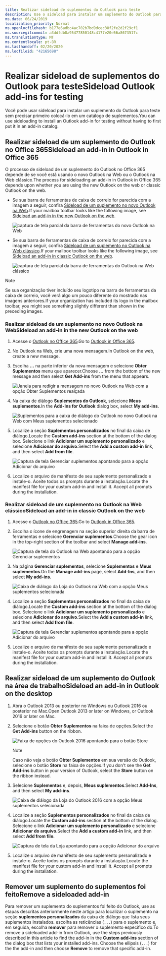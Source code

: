 ```yaml
---
title: Realizar sideload de suplementos do Outlook para teste
description: Use o sideload para instalar um suplemento do Outlook para teste sem precisar primeiro colocá-lo em um catálogo de suplementos.
ms.date: 06/24/2019
localization_priority: Normal
ms.openlocfilehash: b177e6adbc4ac702b7bd9dcec38f2fe2d2f29cf1
ms.sourcegitcommit: a3ddfdb8a95477850148c4177e20e56a8673517c
ms.translationtype: MT
ms.contentlocale: pt-BR
ms.lasthandoff: 02/20/2020
ms.locfileid: "42165698"
---
```

# <a name="sideload-outlook-add-ins-for-testing"></a><span data-ttu-id="f50d2-103">Realizar sideload de suplementos do Outlook para teste</span><span class="sxs-lookup"><span data-stu-id="f50d2-103">Sideload Outlook add-ins for testing</span></span>

<span data-ttu-id="f50d2-104">Você pode usar sideload para instalar um suplemento do Outlook para teste sem precisar primeiro colocá-lo em um catálogo de suplementos.</span><span class="sxs-lookup"><span data-stu-id="f50d2-104">You can use sideloading to install an Outlook add-in for testing without having to first put it in an add-in catalog.</span></span>


## <a name="sideload-an-add-in-in-outlook-in-office-365"></a><span data-ttu-id="f50d2-105">Realizar sideload de um suplemento do Outlook no Office 365</span><span class="sxs-lookup"><span data-stu-id="f50d2-105">Sideload an add-in in Outlook in Office 365</span></span>

<span data-ttu-id="f50d2-106">O processo de sideload de um suplemento do Outlook no Office 365 depende de se você está usando o novo Outlook na Web ou o Outlook na Web clássico.</span><span class="sxs-lookup"><span data-stu-id="f50d2-106">The process for sideloading an add-in in Outlook in Office 365 depends upon whether you are using the new Outlook on the web or classic Outlook on the web.</span></span>

- <span data-ttu-id="f50d2-107">Se sua barra de ferramentas de caixa de correio for parecida com a imagem a seguir, confira [Sideload de um suplemento no novo Outlook na Web](#sideload-an-add-in-in-the-new-outlook-on-the-web).</span><span class="sxs-lookup"><span data-stu-id="f50d2-107">If your mailbox toolbar looks like the following image, see [Sideload an add-in in the new Outlook on the web](#sideload-an-add-in-in-the-new-outlook-on-the-web).</span></span>

    ![captura de tela parcial da barra de ferramentas do novo Outlook na Web](../images/outlook-on-the-web-new-toolbar.png)

- <span data-ttu-id="f50d2-109">Se sua barra de ferramentas de caixa de correio for parecida com a imagem a seguir, confira [Sideload de um suplemento no Outlook na Web clássico](#sideload-an-add-in-in-classic-outlook-on-the-web).</span><span class="sxs-lookup"><span data-stu-id="f50d2-109">If your mailbox toolbar looks like the following image, see [Sideload an add-in in classic Outlook on the web](#sideload-an-add-in-in-classic-outlook-on-the-web).</span></span>

    ![captura de tela parcial da barra de ferramentas do Outlook na Web clássico](../images/outlook-on-the-web-classic-toolbar.png)

> [!NOTE]
> <span data-ttu-id="f50d2-111">Se sua organização tiver incluído seu logotipo na barra de ferramentas da caixa de correio, você verá algo um pouco diferente do mostrado nas imagens anteriores.</span><span class="sxs-lookup"><span data-stu-id="f50d2-111">If your organization has included its logo in the mailbox toolbar, you might see something slightly different than shown in the preceding images.</span></span>

### <a name="sideload-an-add-in-in-the-new-outlook-on-the-web"></a><span data-ttu-id="f50d2-112">Realizar sideload de um suplemento no novo Outlook na Web</span><span class="sxs-lookup"><span data-stu-id="f50d2-112">Sideload an add-in in the new Outlook on the web</span></span>

1. <span data-ttu-id="f50d2-113">Acesse o [Outlook no Office 365](https://outlook.office.com).</span><span class="sxs-lookup"><span data-stu-id="f50d2-113">Go to [Outlook in Office 365](https://outlook.office.com).</span></span>

1. <span data-ttu-id="f50d2-114">No Outlook na Web, crie uma nova mensagem.</span><span class="sxs-lookup"><span data-stu-id="f50d2-114">In Outlook on the web, create a new message.</span></span>   

1. <span data-ttu-id="f50d2-115">Escolha **...** na parte inferior da nova mensagem e selecione **Obter Suplementos** menu que aparecer.</span><span class="sxs-lookup"><span data-stu-id="f50d2-115">Choose **...** from the bottom of the new message and then select **Get Add-ins** from the menu that appears.</span></span>

    ![Janela para redigir a mensagem no novo Outlook na Web com a opção Obter Suplementos realçada](../images/outlook-on-the-web-new-get-add-ins.png)

1. <span data-ttu-id="f50d2-117">Na caixa de diálogo **Suplementos do Outlook**, selecione **Meus suplementos**.</span><span class="sxs-lookup"><span data-stu-id="f50d2-117">In the **Add-Ins for Outlook** dialog box, select **My add-ins**.</span></span>

    ![Suplementos para a caixa de diálogo do Outlook no novo Outlook na Web com Meus suplementos selecionado](../images/outlook-on-the-web-new-my-add-ins.png)

1. <span data-ttu-id="f50d2-119">Localize a seção **Suplementos personalizados** no final da caixa de diálogo.</span><span class="sxs-lookup"><span data-stu-id="f50d2-119">Locate the **Custom add-ins** section at the bottom of the dialog box.</span></span> <span data-ttu-id="f50d2-120">Selecione o link **Adicionar um suplemento personalizado** e selecione **Adicionar do arquivo**.</span><span class="sxs-lookup"><span data-stu-id="f50d2-120">Select the **Add a custom add-in** link, and then select **Add from file**.</span></span>

    ![Captura de tela Gerenciar suplementos apontando para a opção Adicionar do arquivo](../images/outlook-sideload-desktop-add-from-file.png)

1. <span data-ttu-id="f50d2-p102">Localize o arquivo de manifesto de seu suplemento personalizado e instale-o. Aceite todos os prompts durante a instalação.</span><span class="sxs-lookup"><span data-stu-id="f50d2-p102">Locate the manifest file for your custom add-in and install it. Accept all prompts during the installation.</span></span>

### <a name="sideload-an-add-in-in-classic-outlook-on-the-web"></a><span data-ttu-id="f50d2-124">Realizar sideload de um suplemento no Outlook na Web clássico</span><span class="sxs-lookup"><span data-stu-id="f50d2-124">Sideload an add-in in classic Outlook on the web</span></span>

1. <span data-ttu-id="f50d2-125">Acesse o [Outlook no Office 365](https://outlook.office.com).</span><span class="sxs-lookup"><span data-stu-id="f50d2-125">Go to [Outlook in Office 365](https://outlook.office.com).</span></span>

1. <span data-ttu-id="f50d2-126">Escolha o ícone de engrenagem na seção superior direita da barra de ferramentas e selecione **Gerenciar suplementos**.</span><span class="sxs-lookup"><span data-stu-id="f50d2-126">Choose the gear icon in the top-right section of the toolbar and select **Manage add-ins**.</span></span>

    ![Captura de tela do Outlook na Web apontando para a opção Gerenciar suplementos](../images/outlook-sideload-web-manage-integrations.png)

1. <span data-ttu-id="f50d2-128">Na página **Gerenciar suplementos**, selecione **Suplementos** e **Meus suplementos**.</span><span class="sxs-lookup"><span data-stu-id="f50d2-128">On the **Manage add-ins** page, select **Add-Ins**, and then select **My add-ins**.</span></span>

    ![Caixa de diálogo da Loja do Outlook na Web com a opção Meus suplementos selecionada](../images/outlook-sideload-store-select-add-ins.png)

1. <span data-ttu-id="f50d2-130">Localize a seção **Suplementos personalizados** no final da caixa de diálogo.</span><span class="sxs-lookup"><span data-stu-id="f50d2-130">Locate the **Custom add-ins** section at the bottom of the dialog box.</span></span> <span data-ttu-id="f50d2-131">Selecione o link **Adicionar um suplemento personalizado** e selecione **Adicionar do arquivo**.</span><span class="sxs-lookup"><span data-stu-id="f50d2-131">Select the **Add a custom add-in** link, and then select **Add from file**.</span></span>

    ![Captura de tela Gerenciar suplementos apontando para a opção Adicionar do arquivo](../images/outlook-sideload-desktop-add-from-file.png)

1. <span data-ttu-id="f50d2-p104">Localize o arquivo de manifesto de seu suplemento personalizado e instale-o. Aceite todos os prompts durante a instalação.</span><span class="sxs-lookup"><span data-stu-id="f50d2-p104">Locate the manifest file for your custom add-in and install it. Accept all prompts during the installation.</span></span>

## <a name="sideload-an-add-in-in-outlook-on-the-desktop"></a><span data-ttu-id="f50d2-135">Realizar sideload de um suplemento do Outlook na área de trabalho</span><span class="sxs-lookup"><span data-stu-id="f50d2-135">Sideload an add-in in Outlook on the desktop</span></span>

1. <span data-ttu-id="f50d2-136">Abra o Outlook 2013 ou posterior no Windows ou Outlook 2016 ou posterior no Mac.</span><span class="sxs-lookup"><span data-stu-id="f50d2-136">Open Outlook 2013 or later on Windows, or Outlook 2016 or later on Mac.</span></span>

1. <span data-ttu-id="f50d2-137">Selecione o botão **Obter Suplementos** na faixa de opções.</span><span class="sxs-lookup"><span data-stu-id="f50d2-137">Select the **Get Add-ins** button on the ribbon.</span></span>

    ![Faixa de opções do Outlook 2016 apontando para o botão Store](../images/outlook-sideload-desktop-store.png)

    > [!NOTE]
    > <span data-ttu-id="f50d2-139">Caso não veja o botão **Obter Suplementos** em sua versão do Outlook, selecione o botão **Store** na faixa de opções.</span><span class="sxs-lookup"><span data-stu-id="f50d2-139">If you don't see the **Get Add-ins** button in your version of Outlook, select the **Store** button on the ribbon instead.</span></span>

1. <span data-ttu-id="f50d2-140">Selecione **Suplementos** e, depois, **Meus suplementos**.</span><span class="sxs-lookup"><span data-stu-id="f50d2-140">Select **Add-Ins**, and then select **My add-ins**.</span></span>

    ![Caixa de diálogo da Loja do Outlook 2016 com a opção Meus suplementos selecionada](../images/outlook-sideload-store-select-add-ins.png)

1. <span data-ttu-id="f50d2-142">Localize a seção **Suplementos personalizados** no final da caixa de diálogo.</span><span class="sxs-lookup"><span data-stu-id="f50d2-142">Locate the **Custom add-ins** section at the bottom of the dialog.</span></span> <span data-ttu-id="f50d2-143">Selecione o link **Adicionar um suplemento personalizado** e selecione **Adicionar do arquivo**.</span><span class="sxs-lookup"><span data-stu-id="f50d2-143">Select the **Add a custom add-in** link, and then select **Add from file**.</span></span>

    ![Captura de tela da Loja apontando para a opção Adicionar do arquivo](../images/outlook-sideload-desktop-add-from-file.png)

1. <span data-ttu-id="f50d2-p106">Localize o arquivo de manifesto de seu suplemento personalizado e instale-o. Aceite todos os prompts durante a instalação.</span><span class="sxs-lookup"><span data-stu-id="f50d2-p106">Locate the manifest file for your custom add-in and install it. Accept all prompts during the installation.</span></span>

## <a name="remove-a-sideloaded-add-in"></a><span data-ttu-id="f50d2-147">Remover um suplemento do suplementos foi feito</span><span class="sxs-lookup"><span data-stu-id="f50d2-147">Remove a sideloaded add-in</span></span>

<span data-ttu-id="f50d2-148">Para remover um suplemento do suplementos foi feito do Outlook, use as etapas descritas anteriormente neste artigo para localizar o suplemento na seção **suplementos personalizados** da caixa de diálogo que lista seus suplementos instalados. escolha as reticências (`...`) para o suplemento e, em seguida, escolha **remover** para remover o suplemento específico do.</span><span class="sxs-lookup"><span data-stu-id="f50d2-148">To remove a sideloaded add-in from Outlook, use the steps previously described in this article to find the add-in in the **Custom add-ins** section of the dialog box that lists your installed add-ins. Choose the ellipsis (`...`) for the the add-in and then choose **Remove** to remove that specific add-in.</span></span>